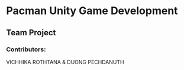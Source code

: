 # Pacman Unity Game Development 
## Team Project

### Contributors:
VICHHIKA ROTHTANA & DUONG PECHDANUTH
